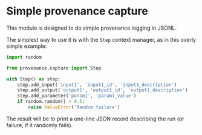 # Simple provenance capture

This module is designed to do simple provenance logging in JSONL.

The simplest way to use it is with the `Step` context manager, as in this overly simple example:

```python
import random

from provenance.capture import Step

with Step() as step:
    step.add_input('input1', 'input1_id', 'input1_description')
    step.add_output('output1', 'output1_id', 'output1_description')
    step.add_parameter('param1', 'param1_value')
    if random.random() < 0.5:
        raise ValueError('Random failure')
```

The result will be to print a one-line JSON record describing the run (or failure, if it randomly fails).
